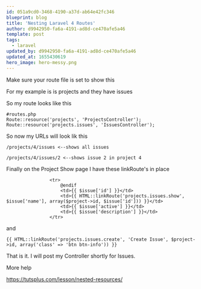 ```yaml
---
id: 051a9cd0-3468-4190-a37d-ab64e42fc346
blueprint: blog
title: 'Nesting Laravel 4 Routes'
author: d9942950-fa6a-4191-ad8d-ce470afe5a46
template: post
tags:
  - laravel
updated_by: d9942950-fa6a-4191-ad8d-ce470afe5a46
updated_at: 1655430619
hero_image: hero-messy.png
---
```

Make sure your route file is set to show this 

For my example is is projects and they have issues

So my route looks like this

~~~
#routes.php
Route::resource('projects', 'ProjectsController');
Route::resource('projects.issues', 'IssuesController');
~~~

So now my URLs will look lik this

~~~
/projects/4/issues <--shows all issues

/projects/4/issues/2 <--shows issue 2 in project 4
~~~


Finally on the Project Show page I have these linkRoute's in place

~~~
                <tr>
                    @endif
                    <td>{{ $issue['id'] }}</td>
                    <td>{{ HTML::linkRoute('projects.issues.show', $issue['name'], array($project->id, $issue['id'])) }}</td>
                    <td>{{ $issue['active'] }}</td>
                    <td>{{ $issue['description'] }}</td>
                </tr>
~~~

and

~~~
{{ HTML::linkRoute('projects.issues.create', 'Create Issue', $project->id, array('class' => 'btn btn-info')) }}
~~~

 

That is it. I will post my Controller shortly for Issues.

More help

https://tutsplus.com/lesson/nested-resources/